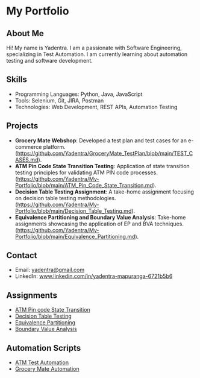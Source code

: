 # My Portfolio
## About Me
Hi! My name is Yadentra. I am a passionate with Software Engineering, specializing in Test Automation. I am currently learning about automation testing and software development.
## Skills
- Programming Languages: Python, Java, JavaScript
- Tools: Selenium, Git, JIRA, Postman
- Technologies: Web Development, REST APIs, Automation Testing
## Projects
- **Grocery Mate Webshop**: Developed a test plan and test cases for an e-commerce platform. (https://github.com/Yadentra/GroceryMate_TestPlan/blob/main/TEST_CASES.md).
- **ATM Pin Code State Transition Testing**: Application of state transition testing principles for validating ATM PIN code processes.
(https://github.com/Yadentra/My-Portfolio/blob/main/ATM_Pin_Code_State_Transition.md).
- **Decision Table Testing Assignment**: A take-home assignment focusing on decision table testing methodologies.
(https://github.com/Yadentra/My-Portfolio/blob/main/Decision_Table_Testing.md).
- **Equivalence Partitioning and Boundary Value Analysis**: Take-home assignments showcasing the application of EP and BVA techniques.
(https://github.com/Yadentra/My-Portfolio/blob/main/Equivalence_Partitioning.md).
## Contact
- Email: yadentra@gmail.com
- LinkedIn: www.linkedin.com/in/yadentra-mapuranga-6721b5b6
## Assignments
- [ATM Pin code State Transition](https://github.com/Yadentra/My-Portfolio/blob/main/ATM_Pin_Code_State_Transition.md)
- [Decision Table Testing](https://github.com/Yadentra/My-Portfolio/blob/main/Decision_Table_Testing.md)
- [Equivalence Partitioning](https://github.com/Yadentra/My-Portfolio/blob/main/Equivalence_Partitioning.md)
- [Boundary Value Analysis](https://github.com/Yadentra/My-Portfolio/blob/main/Boundary_Value_Analysis.md)
## Automation Scripts
- [ATM Test Automation](Automation/ATM_TestAutomation.py)
- [Grocery Mate Automation](Automation/GroceryMate_Automation.java)
